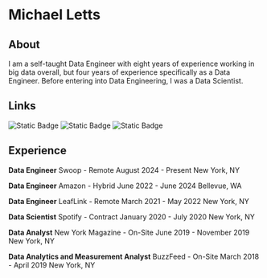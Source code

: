 # Michael Letts

## About

I am a self-taught Data Engineer with eight years of experience working in big data overall, but four years of experience specifically as a Data Engineer. Before entering into Data Engineering, I was a Data Scientist. 

## Links
![Static Badge](https://img.shields.io/badge/PyPI-Profile-yellow?logo=pypi&link=https%3A%2F%2Fpypi.org%2Fuser%2Flettsmt%2F)
![Static Badge](https://img.shields.io/badge/Github-Profile-black?logo=github&link=https%3A%2F%2Fgithub.com%2Fmichaelthomasletts)
![Static Badge](https://img.shields.io/badge/LinkedIn-Connect-blue?logo=linkedin&link=https%3A%2F%2Fwww.linkedin.com%2Fin%2Flettsmichael%2F)

## Experience

**Data Engineer**
Swoop - Remote
August 2024 - Present
New York, NY

**Data Engineer**
Amazon - Hybrid
June 2022 - June 2024
Bellevue, WA

**Data Engineer**
LeafLink - Remote
March 2021 - May 2022
New York, NY

**Data Scientist**
Spotify - Contract
January 2020 - July 2020
New York, NY

**Data Analyst**
New York Magazine - On-Site
June 2019 - November 2019
New York, NY

**Data Analytics and Measurement Analyst**
BuzzFeed - On-Site
March 2018 - April 2019
New York, NY
